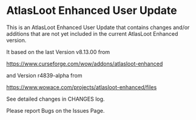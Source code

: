 # AtlasLoot Enhanced User Update

This is an AtlasLoot Enhanced User Update that contains changes and/or additions that are not yet included in the current AtlasLoot Enhanced version.

It based on the last Version v8.13.00 from

https://www.curseforge.com/wow/addons/atlasloot-enhanced

and Version r4839-alpha from

https://www.wowace.com/projects/atlasloot-enhanced/files

See detailed changes in CHANGES log.

Please report Bugs on the Issues Page.
